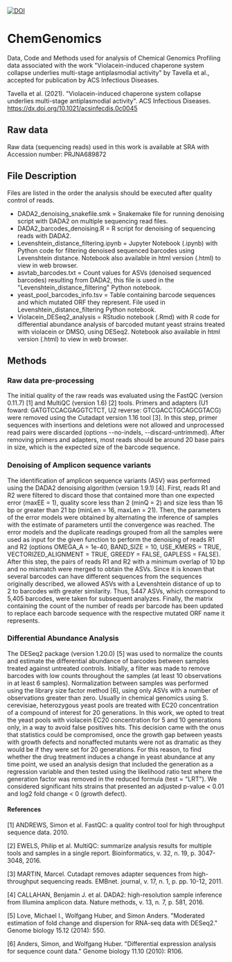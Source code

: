 [![DOI](https://img.shields.io/badge/DOI-10.5281%2Fzenodo.4443837-blue.svg)](https://doi.org/10.5281/zenodo.4443837)

# ChemGenomics
Data, Code and Methods used for analysis of Chemical Genomics Profiling data associated with the work "Violacein-induced chaperone system collapse underlies multi-stage antiplasmodial activity" by Tavella et al., accepted for publication by ACS Infectious Diseases. 

Tavella et al. (2021). "Violacein-induced chaperone system collapse underlies multi-stage antiplasmodial activity". ACS Infectious Diseases.
https://dx.doi.org/10.1021/acsinfecdis.0c0045

## Raw data

Raw data (sequencing reads) used in this work is available at SRA with Accession number: PRJNA689872

## File Description

Files are listed in the order the analysis should be executed after quality control of reads.

* DADA2_denoising_snakefile.smk = Snakemake file for running denoising script with DADA2 on multiple sequencing read files.
* DADA2_barcodes_denoising.R = R script for denoising of sequencing reads with DADA2.
* Levenshtein_distance_filtering.ipynb = Jupyter Notebook (.ipynb) with Python code for filtering denoised sequenced barcodes using Levenshtein distance. Notebook also available in html version (.html) to view in web browser. 
* asvtab_barcodes.txt = Count values for ASVs (denoised  sequenced barcodes) resulting from DADA2, this file is used in the "Levenshtein_distance_filtering" Python notebook.
* yeast_pool_barcodes_info.tsv = Table containing barcode sequences and which mutated ORF they represent. File used in Levenshtein_distance_filtering Python notebook.
* Violacein_DESeq2_analysis = RStudio notebook (.Rmd) with R code for differential abundance analysis of barcoded mutant yeast strains treated with violacein or DMSO, using DESeq2.  Notebook also available in html version (.html) to view in web browser. 

## Methods

### Raw data pre-processing
The initial quality of the raw reads was evaluated using the FastQC (version 0.11.7) [1] and MultiQC (version 1.6) [2] tools. Primers and adapters (U1 foward: GATGTCCACGAGGTCTCT, U2 reverse: GTCGACCTGCAGCGTACG) were removed using the Cutadapt version 1.16 tool [3]. In this step, primer sequences with insertions and deletions were not allowed and unprocessed read pairs were discarded (options --no-indels, --discard-untrimmed). After removing primers and adapters, most reads should be around 20 base pairs in size, which is the expected size of the barcode sequence. 

### Denoising of Amplicon sequence variants
The identification of amplicon sequence variants (ASV) was performed using the DADA2 denoising algorithm (version 1.9.1) [4]. First, reads R1 and R2 were filtered to discard those that contained more than one expected error (maxEE = 1), quality score less than 2 (minQ = 2) and size less than 16 bp or greater than 21 bp (minLen = 16, maxLen = 21). Then, the parameters of the error models were obtained by alternating the inference of samples with the estimate of parameters until the convergence was reached. The error models and the duplicate readings grouped from all the samples were used as input for the given function to perform the denoising of reads R1 and R2 (options OMEGA_A = 1e-40, BAND_SIZE = 10, USE_KMERS = TRUE, VECTORIZED_ALIGNMENT = TRUE, GREEDY = FALSE, GAPLESS = FALSE). After this step, the pairs of reads R1 and R2 with a minimum overlap of 10 bp and no mismatch were merged to obtain the ASVs. 
Since it is known that several barcodes can have different sequences from the sequences originally described, we allowed ASVs with a Levenshtein distance of up to 2 to barcodes with greater similarity. Thus, 5447 ASVs, which correspond to 5,405 barcodes, were taken for subsequent analyzes. Finally, the matrix containing the count of the number of reads per barcode has been updated to replace each barcode sequence with the respective mutated ORF name it represents. 

### Differential Abundance Analysis 
The DESeq2 package (version 1.20.0) [5] was used to normalize the counts and estimate the differential abundance of barcodes between samples treated against untreated controls. Initially, a filter was made to remove barcodes with low counts throughout the samples (at least 10 observations in at least 6 samples). Normalization between samples was performed using the library size factor method [6], using only ASVs with a number of observations greater than zero.
Usually in chemical genomics using S. cerevisiae, heterozygous yeast pools are treated with EC20 concentration of a compound of interest for 20 generations. In this work, we opted to treat the yeast pools with violacein EC20 concentration for 5 and 10 generations only, in a way to avoid false positives hits. This decision came with the onus that statistics could be compromised, once the growth gap between yeasts with growth defects and nonaffected mutants were not as dramatic as they would be if they were set for 20 generations. For this reason, to find whether the drug treatment induces a change in yeast abundance at any time point, we used an analysis design that included the generation as a regression variable and then tested using the likelihood ratio test where the generation factor was removed in the reduced formula (test = "LRT"). We considered significant hits strains that presented an adjusted p-value < 0.01 and log2 fold change < 0 (growth defect).

#### References
[1] ANDREWS, Simon et al. FastQC: a quality control tool for high throughput sequence data. 2010.

[2] EWELS, Philip et al. MultiQC: summarize analysis results for multiple tools and samples in a single report. Bioinformatics, v. 32, n. 19, p. 3047-3048, 2016.

[3] MARTIN, Marcel. Cutadapt removes adapter sequences from high-throughput sequencing reads. EMBnet. journal, v. 17, n. 1, p. pp. 10-12, 2011.

[4] CALLAHAN, Benjamin J. et al. DADA2: high-resolution sample inference from Illumina amplicon data. Nature methods, v. 13, n. 7, p. 581, 2016.

[5] Love, Michael I., Wolfgang Huber, and Simon Anders. "Moderated estimation of fold change and dispersion for RNA-seq data with DESeq2." Genome biology 15.12 (2014): 550.

[6] Anders, Simon, and Wolfgang Huber. "Differential expression analysis for sequence count data." Genome biology 11.10 (2010): R106.
